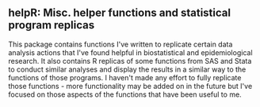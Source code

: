 
helpR: Misc. helper functions and statistical program replicas
--------------------------------------------------------------

This package contains functions I've written to replicate certain data analysis actions that I've found helpful in biostatistical and epidemiological research. It also contains R replicas of some functions from SAS and Stata to conduct similar analyses and display the results in a similar way to the functions of those programs. I haven't made any effort to fully replicate those functions - more functionality may be added on in the future but I've focused on those aspects of the functions that have been useful to me.
